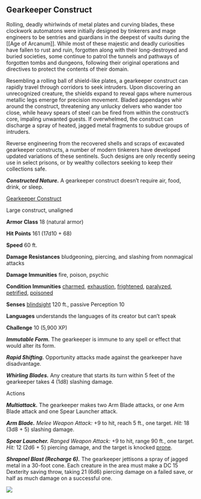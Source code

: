 ## Gearkeeper Construct

Rolling, deadly whirlwinds of metal plates and curving blades, these clockwork automatons were initially designed by tinkerers and mage engineers to be sentries and guardians in the deepest of vaults during the [[Age of Arcanum]]. While most of these majestic and deadly curiosities have fallen to rust and ruin, forgotten along with their long-destroyed and buried societies, some continue to patrol the tunnels and pathways of forgotten tombs and dungeons, following their original operations and directives to protect the contents of their domain.

Resembling a rolling ball of shield-like plates, a gearkeeper construct can rapidly travel through corridors to seek intruders. Upon discovering an unrecognized creature, the shields expand to reveal gaps where numerous metallic legs emerge for precision movement. Bladed appendages whir around the construct, threatening any unlucky delvers who wander too close, while heavy spears of steel can be fired from within the construct’s core, impaling unwanted guests. If overwhelmed, the construct can discharge a spray of heated, jagged metal fragments to subdue groups of intruders.

Reverse engineering from the recovered shells and scraps of excavated gearkeeper constructs, a number of modern tinkerers have developed updated variations of these sentinels. Such designs are only recently seeing use in select prisons, or by wealthy collectors seeking to keep their collections safe.

_**Constructed Nature.**_ A gearkeeper construct doesn’t require air, food, drink, or sleep.

[Gearkeeper Construct](https://www.dndbeyond.com/monsters/gearkeeper-construct)

Large construct, unaligned

**Armor Class** 18 (natural armor)

**Hit Points** 161 (17d10 + 68)

**Speed** 60 ft.

**Damage Resistances** bludgeoning, piercing, and slashing from nonmagical attacks

**Damage Immunities** fire, poison, psychic

**Condition Immunities** [charmed](https://www.dndbeyond.com/compendium/rules/basic-rules/appendix-a-conditions#Charmed), [exhaustion](https://www.dndbeyond.com/compendium/rules/basic-rules/appendix-a-conditions#Exhaustion), [frightened](https://www.dndbeyond.com/compendium/rules/basic-rules/appendix-a-conditions#Frightened), [paralyzed](https://www.dndbeyond.com/compendium/rules/basic-rules/appendix-a-conditions#Paralyzed), [petrified](https://www.dndbeyond.com/compendium/rules/basic-rules/appendix-a-conditions#Petrified), [poisoned](https://www.dndbeyond.com/compendium/rules/basic-rules/appendix-a-conditions#Poisoned)

**Senses** [blindsight](https://www.dndbeyond.com/compendium/rules/basic-rules/monsters#Blindsight) 120 ft., passive Perception 10

**Languages** understands the languages of its creator but can’t speak

**Challenge** 10 (5,900 XP)

_**Immutable Form.**_ The gearkeeper is immune to any spell or effect that would alter its form.

_**Rapid Shifting.**_ Opportunity attacks made against the gearkeeper have disadvantage.

_**Whirling Blades.**_ Any creature that starts its turn within 5 feet of the gearkeeper takes 4 (1d8) slashing damage.

Actions

_**Multiattack.**_ The gearkeeper makes two Arm Blade attacks, or one Arm Blade attack and one Spear Launcher attack.

_**Arm Blade.** Melee Weapon Attack:_ +9 to hit, reach 5 ft., one target. _Hit:_ 18 (3d8 + 5) slashing damage.

_**Spear Launcher.** Ranged Weapon Attack:_ +9 to hit, range 90 ft., one target. _Hit:_ 12 (2d6 + 5) piercing damage, and the target is knocked [prone](https://www.dndbeyond.com/compendium/rules/basic-rules/appendix-a-conditions#Prone).

_**Shrapnel Blast (Recharge 6).**_ The gearkeeper jettisons a spray of jagged metal in a 30-foot cone. Each creature in the area must make a DC 15 Dexterity saving throw, taking 21 (6d6) piercing damage on a failed save, or half as much damage on a successful one.

[![](https://media-waterdeep.cursecdn.com/avatars/thumbnails/9170/27/400/377/637199798882165257.png)](https://media-waterdeep.cursecdn.com/avatars/9170/27/637199798882165257.png)